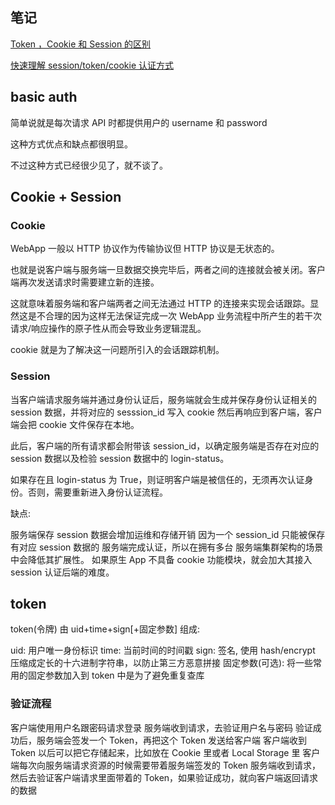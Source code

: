 ## 笔记

[Token ，Cookie 和 Session 的区别](http://blog.csdn.net/Jmilk/article/details/55686267?locationNum=9&fps=1#cookie)

[快速理解 session/token/cookie 认证方式](http://blog.csdn.net/Jmilk/article/details/55686267?locationNum=9&fps=1#cookie)

## basic auth

简单说就是每次请求 API 时都提供用户的 username 和 password

这种方式优点和缺点都很明显。

不过这种方式已经很少见了，就不谈了。

## Cookie + Session

### Cookie

WebApp 一般以 HTTP 协议作为传输协议但 HTTP 协议是无状态的。

也就是说客户端与服务端一旦数据交换完毕后，两者之间的连接就会被关闭。客户端再次发送请求时需要建立新的连接。

这就意味着服务端和客户端两者之间无法通过 HTTP 的连接来实现会话跟踪。显然这是不合理的因为这样无法保证完成一次 WebApp 业务流程中所产生的若干次请求/响应操作的原子性从而会导致业务逻辑混乱。

cookie 就是为了解决这一问题所引入的会话跟踪机制。

### Session

当客户端请求服务端并通过身份认证后，服务端就会生成并保存身份认证相关的 session 数据，并将对应的 sesssion_id 写入 cookie 然后再响应到客户端，客户端会把 cookie 文件保存在本地。

此后，客户端的所有请求都会附带该 session_id，以确定服务端是否存在对应的 session 数据以及检验 session 数据中的 login-status。

如果存在且 login-status 为 True，则证明客户端是被信任的，无须再次认证身份。否则，需要重新进入身份认证流程。

缺点:

服务端保存 session 数据会增加运维和存储开销
因为一个 session_id 只能被保存有对应 session 数据的 服务端完成认证，所以在拥有多台 服务端集群架构的场景中会降低其扩展性。
如果原生 App 不具备 cookie 功能模块，就会加大其接入 session 认证后端的难度。

## token

token(令牌) 由 uid+time+sign[+固定参数] 组成:

uid: 用户唯一身份标识
time: 当前时间的时间戳
sign: 签名, 使用 hash/encrypt 压缩成定长的十六进制字符串，以防止第三方恶意拼接
固定参数(可选): 将一些常用的固定参数加入到 token 中是为了避免重复查库

### 验证流程

客户端使用用户名跟密码请求登录
服务端收到请求，去验证用户名与密码
验证成功后，服务端会签发一个 Token，再把这个 Token 发送给客户端
客户端收到 Token 以后可以把它存储起来，比如放在 Cookie 里或者 Local Storage 里
客户端每次向服务端请求资源的时候需要带着服务端签发的 Token
服务端收到请求，然后去验证客户端请求里面带着的 Token，如果验证成功，就向客户端返回请求的数据
